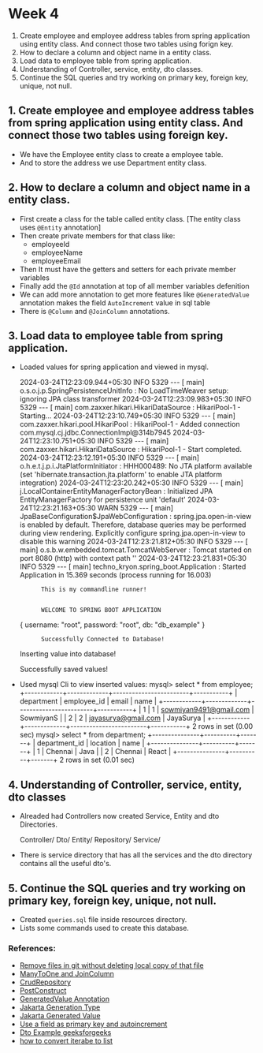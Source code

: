 # Week 4
 
1. Create employee and employee address tables from spring  application using entity class. And connect those two tables using forign key.
2. How to declare a column and object name in a entity class.
3. Load data to employee table from spring application.
4. Understanding of Controller, service, entity, dto classes.
5. Continue the SQL queries and try working on primary key, foreign key, unique, not null.

## 1. Create employee and employee address tables from spring  application using entity class. And connect those two tables using foreign key.
- We have the Employee entity class to create a employee table.
- And to store the address we use Department entity class.

## 2. How to declare a column and object name in a entity class.
- First create a class for the table called entity class. [The entity class uses `@Entity` annotation]
- Then create private members for that class like:
    - employeeId
    - employeeName
    - employeeEmail
- Then It must have the getters and setters for each private member variables
- Finally add the `@Id` annotation at top of all member variables defenition
- We can add more annotation to get more features like `@GeneratedValue` annotation makes the field `AutoIncrement` value in sql table
- There is `@Column` and `@JoinColumn` annotations.

## 3. Load data to employee table from spring application.
- Loaded values for spring application and viewed in mysql.


    2024-03-24T12:23:09.944+05:30  INFO 5329 --- [           main] o.s.o.j.p.SpringPersistenceUnitInfo      : No LoadTimeWeaver setup: ignoring JPA class transformer
    2024-03-24T12:23:09.983+05:30  INFO 5329 --- [           main] com.zaxxer.hikari.HikariDataSource       : HikariPool-1 - Starting...
    2024-03-24T12:23:10.749+05:30  INFO 5329 --- [           main] com.zaxxer.hikari.pool.HikariPool        : HikariPool-1 - Added connection com.mysql.cj.jdbc.ConnectionImpl@314b7945
    2024-03-24T12:23:10.751+05:30  INFO 5329 --- [           main] com.zaxxer.hikari.HikariDataSource       : HikariPool-1 - Start completed.
    2024-03-24T12:23:12.191+05:30  INFO 5329 --- [           main] o.h.e.t.j.p.i.JtaPlatformInitiator       : HHH000489: No JTA platform available (set 'hibernate.transaction.jta.platform' to enable JTA platform integration)
    2024-03-24T12:23:20.242+05:30  INFO 5329 --- [           main] j.LocalContainerEntityManagerFactoryBean : Initialized JPA EntityManagerFactory for persistence unit 'default'
    2024-03-24T12:23:21.163+05:30  WARN 5329 --- [           main] JpaBaseConfiguration$JpaWebConfiguration : spring.jpa.open-in-view is enabled by default. Therefore, database queries may be performed during view rendering. Explicitly configure spring.jpa.open-in-view to disable this warning
    2024-03-24T12:23:21.812+05:30  INFO 5329 --- [           main] o.s.b.w.embedded.tomcat.TomcatWebServer  : Tomcat started on port 8080 (http) with context path ''
    2024-03-24T12:23:21.831+05:30  INFO 5329 --- [           main] techno_kryon.spring_boot.Application     : Started Application in 15.369 seconds (process running for 16.003)

            This is my commandline runner!


            WELCOME TO SPRING BOOT APPLICATION

    {
            username: "root",
            password: "root",
            db: "db_example"
    }

            Successfully Connected to Database!

    Inserting value into database!

    Successfully saved values!

- Used mysql Cli to view inserted values:
    mysql> select * from employee;
    +------------+-------------+------------------------+-----------+
    | department | employee_id | email                  | name      |
    +------------+-------------+------------------------+-----------+
    |          1 |           1 | sowmiyan9491@gmail.com | SowmiyanS |
    |          2 |           2 | jayasurya@gmail.com    | JayaSurya |
    +------------+-------------+------------------------+-----------+
    2 rows in set (0.00 sec)
    mysql> select * from department;
    +---------------+----------+-------+
    | department_id | location | name  |
    +---------------+----------+-------+
    |             1 | Chennai  | Java  |
    |             2 | Chennai  | React |
    +---------------+----------+-------+
    2 rows in set (0.01 sec)

## 4. Understanding of Controller, service, entity, dto classes
- Alreaded had Controllers now created Service, Entity and dto Directories.

    Controller/
    Dto/
    Entity/
    Repository/
    Service/

- There is service directory that has all the services and the dto directory contains all the useful dto's.

## 5. Continue the SQL queries and try working on primary key, foreign key, unique, not null.
- Created `queries.sql` file inside resources directory.
- Lists some commands used to create this database.


### References:
- [Remove files in git without deleting local copy of that file](https://www.baeldung.com/ops/git-remove-file-without-deleting-it)
- [ManyToOne and JoinColumn](https://www.geeksforgeeks.org/when-to-use-joincolumn-annotation-in-hibernate/)
- [CrudRepository](https://www.geeksforgeeks.org/spring-boot-crudrepository-with-example/?ref=lbp)
- [PostConstruct](https://tutoai.com/java-article/mastering-the-correct-usage-of-postconstruct-in-spring-boot)
- [GeneratedValue Annotation](https://www.javaguides.net/2023/07/jpa-id-and-generatedvalue-annotations.html)
- [Jakarta Generation Type](https://jakarta.ee/specifications/persistence/3.1/apidocs/jakarta.persistence/jakarta/persistence/generationtype)
- [Jakarta Generated Value](https://jakarta.ee/specifications/persistence/3.1/apidocs/jakarta.persistence/jakarta/persistence/generatedvalue)
- [Use a field as primary key and autoincrement](https://thorben-janssen.com/hibernate-tips-use-auto-incremented-column-primary-key/#question)
- [Dto Example geeksforgeeks](https://www.geeksforgeeks.org/spring-boot-map-entity-to-dto-using-modelmapper/)
- [how to convert iterabe to list](https://frontbackend.com/java/how-to-convert-iterable-to-collection-in-java)
